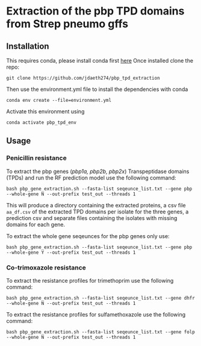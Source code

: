 # Extraction of the pbp TPD domains from Strep pneumo gffs #

## Installation ##

This requires conda, please install conda first [here](https://docs.conda.io/projects/conda/en/latest/user-guide/install/)
Once installed clone the repo:

`git clone https://github.com/jdaeth274/pbp_tpd_extraction`

Then use the environment.yml file to install the dependencies with conda

`conda env create --file=environment.yml`

Activate this environment using 

`conda activate pbp_tpd_env`

## Usage ##

### Penicillin resistance ###
To extract the pbp genes (_pbp1a, pbp2b, pbp2x_) Transpeptidase domains (TPDs) and run the RF prediction model use the 
following command: 

    bash pbp_gene_extraction.sh --fasta-list seqeunce_list.txt --gene pbp --whole-gene N --out-prefix test_out --threads 1

This will produce a directory containing the extracted proteins, a csv file `aa_df.csv` of the extracted TPD domains 
per isolate for the three genes, a prediction csv and separate files containing the isolates with missing domains for 
each gene. 

To extract the whole gene seqeunces for the pbp genes only use:

    bash pbp_gene_extraction.sh --fasta-list seqeunce_list.txt --gene pbp --whole-gene Y --out-prefix test_out --threads 1

### Co-trimoxazole resistance ###

To extract the resistance profiles for trimethoprim use the following command: 

    bash pbp_gene_extraction.sh --fasta-list seqeunce_list.txt --gene dhfr --whole-gene N --out-prefix test_out --threads 1

To extract the resistance profiles for sulfamethoxazole use the following command:

    bash pbp_gene_extraction.sh --fasta-list seqeunce_list.txt --gene folp --whole-gene N --out-prefix test_out --threads 1







